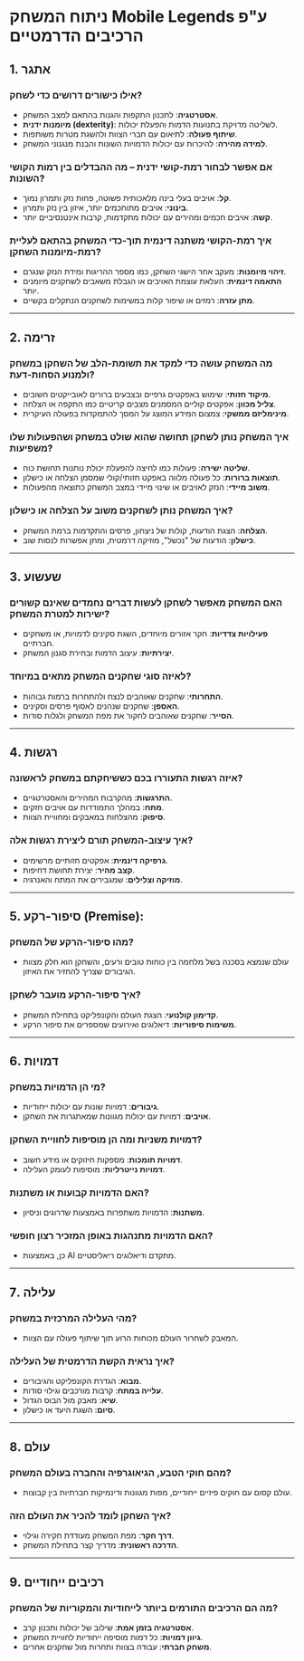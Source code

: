 # ניתוח המשחק Mobile Legends ע"פ הרכיבים הדרמטיים

## 1. אתגר
### אילו כישורים דרושים כדי לשחק?
- **אסטרטגיה**: לתכנון התקפות והגנות בהתאם למצב המשחק.
- **מיומנות ידנית (dexterity)**: לשליטה מדויקת בתנועות הדמות והפעלת יכולות.
- **שיתוף פעולה**: לתיאום עם חברי הצוות ולהשגת מטרות משותפות.
- **למידה מהירה**: להיכרות עם יכולות הדמויות השונות והבנת מנגנוני המשחק.

### אם אפשר לבחור רמת-קושי ידנית – מה ההבדלים בין רמות הקושי השונות?
- **קל**: אויבים בעלי בינה מלאכותית פשוטה, פחות נזק ותמרון נמוך.
- **בינוני**: אויבים מתוחכמים יותר, איזון בין נזק ותמרון.
- **קשה**: אויבים חכמים ומהירים עם יכולות מתקדמות, קרבות אינטנסיביים יותר.

### איך רמת-הקושי משתנה דינמית תוך-כדי המשחק בהתאם לעליית רמת-מיומנות השחקן?
- **זיהוי מיומנות**: מעקב אחר הישגי השחקן, כמו מספר ההריגות ומידת הנזק שנגרם.
- **התאמה דינמית**: העלאת עוצמת האויבים או הגבלת משאבים לשחקנים מיומנים יותר.
- **מתן עזרה**: רמזים או שיפור קלות במשימות לשחקנים הנתקלים בקשיים.

---

## 2. זרימה
### מה המשחק עושה כדי למקד את תשומת-הלב של השחקן במשחק ולמנוע הסחות-דעת?
- **מיקוד חזותי**: שימוש באפקטים גרפיים ובצבעים ברורים לאובייקטים חשובים.
- **צליל מכוון**: אפקטים קוליים המסמנים מצבים קריטיים כמו התקפה או הצלחה.
- **מינימליזם ממשקי**: צמצום המידע המוצג על המסך להתמקדות בפעולה העיקרית.

### איך המשחק נותן לשחקן תחושה שהוא שולט במשחק ושהפעולות שלו משפיעות?
- **שליטה ישירה**: פעולות כמו לחיצה להפעלת יכולת נותנות תחושת כוח.
- **תוצאות ברורות**: כל פעולה מלווה באפקט חזותי/קולי שמסמן הצלחה או כישלון.
- **משוב מיידי**: הנזק לאויבים או שינוי מיידי במצב המשחק כתוצאה מהפעולות.

### איך המשחק נותן לשחקנים משוב על הצלחה או כישלון?
- **הצלחה**: הצגת הודעות, קולות של ניצחון, פרסים והתקדמות ברמת המשחק.
- **כישלון**: הודעות של "נכשל", מוזיקה דרמטית, ומתן אפשרות לנסות שוב.

---

## 3. שעשוע
### האם המשחק מאפשר לשחקן לעשות דברים נחמדים שאינם קשורים ישירות למטרת המשחק?
- **פעילויות צדדיות**: חקר אזורים מיוחדים, השגת סקינים לדמויות, או משחקים חברתיים.
- **יצירתיות**: עיצוב הדמות ובחירת סגנון המשחק.

### לאיזה סוגי שחקנים המשחק מתאים במיוחד?
- **התחרותי**: שחקנים שאוהבים לנצח ולהתחרות ברמות גבוהות.
- **האספן**: שחקנים שנהנים לאסוף פרסים וסקינים.
- **הסייר**: שחקנים שאוהבים לחקור את מפת המשחק ולגלות סודות.

---

## 4. רגשות
### איזה רגשות התעוררו בכם כששיחקתם במשחק לראשונה?
- **התרגשות**: מהקרבות המהירים והאסטרטגיים.
- **מתח**: במהלך התמודדות עם אויבים חזקים.
- **סיפוק**: מהצלחות במאבקים ומחוויית הצוות.

### איך עיצוב-המשחק תורם ליצירת רגשות אלה?
- **גרפיקה דינמית**: אפקטים חזותיים מרשימים.
- **קצב מהיר**: יצירת תחושת דחיפות.
- **מוזיקה וצלילים**: שמגבירים את המתח והאנרגיה.

---

## 5. סיפור-רקע (Premise):
### מהו סיפור-הרקע של המשחק?
- עולם שנמצא בסכנה בשל מלחמה בין כוחות טובים ורעים, והשחקן הוא חלק מצוות הגיבורים שצריך להחזיר את האיזון.

### איך סיפור-הרקע מועבר לשחקן?
- **קדימון קולנועי**: הצגת העולם והקונפליקט בתחילת המשחק.
- **משימות סיפוריות**: דיאלוגים ואירועים שמספרים את סיפור הרקע.

---

## 6. דמויות
### מי הן הדמויות במשחק?
- **גיבורים**: דמויות שונות עם יכולות ייחודיות.
- **אויבים**: דמויות עם יכולות מגוונות שמאתגרות את השחקן.

### דמויות משניות ומה הן מוסיפות לחוויית השחקן?
- **דמויות תומכות**: מספקות חיזוקים או מידע חשוב.
- **דמויות נייטרליות**: מוסיפות לעומק העלילה.

### האם הדמויות קבועות או משתנות?
- **משתנות**: הדמויות משתפרות באמצעות שדרוגים וניסיון.

### האם הדמויות מתנהגות באופן המזכיר רצון חופשי?
- כן, באמצעות AI מתקדם ודיאלוגים ריאליסטיים.

---

## 7. עלילה
### מהי העלילה המרכזית במשחק?
- המאבק לשחרור העולם מכוחות הרוע תוך שיתוף פעולה עם הצוות.

### איך נראית הקשת הדרמטית של העלילה?
- **מבוא**: הגדרת הקונפליקט והגיבורים.
- **עלייה במתח**: קרבות מורכבים וגילוי סודות.
- **שיא**: מאבק מול הבוס הגדול.
- **סיום**: השגת היעד או כישלון.

---

## 8. עולם
### מהם חוקי הטבע, הגיאוגרפיה והחברה בעולם המשחק?
- עולם קסום עם חוקים פיזיים ייחודיים, מפות מגוונות ודינמיקות חברתיות בין קבוצות.

### איך השחקן לומד להכיר את העולם הזה?
- **דרך חקר**: מפת המשחק מעודדת חקירה וגילוי.
- **הדרכה ראשונית**: מדריך קצר בתחילת המשחק.

---

## 9. רכיבים ייחודיים
### מה הם הרכיבים התורמים ביותר לייחודיות והמקוריות של המשחק?
- **אסטרטגיה בזמן אמת**: שילוב של יכולות ותכנון קרב.
- **גיוון דמויות**: כל דמות מוסיפה ייחודיות לחוויית המשחק.
- **משחק חברתי**: עבודה בצוות ותחרות מול שחקנים אחרים.
